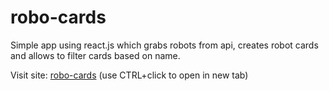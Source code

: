 # robo-cards

Simple app using react.js which grabs robots from api, creates robot cards and allows to filter cards based on name.

Visit site:
 <a href="https://danogo.github.io/robo-cards/" target="_blank">robo-cards</a> (use CTRL+click to open in new tab)